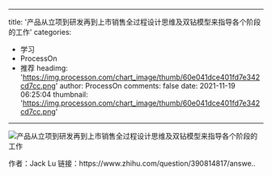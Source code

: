 
---
title: '产品从立项到研发再到上市销售全过程设计思维及双钻模型来指导各个阶段的工作'
categories: 
 - 学习
 - ProcessOn
 - 推荐
headimg: 'https://img.processon.com/chart_image/thumb/60e041dce401fd7e342cd7cc.png'
author: ProcessOn
comments: false
date: 2021-11-19 06:25:04
thumbnail: 'https://img.processon.com/chart_image/thumb/60e041dce401fd7e342cd7cc.png'
---

<div>   
<img class="thumb" alt="产品从立项到研发再到上市销售全过程设计思维及双钻模型来指导各个阶段的工作" src="https://img.processon.com/chart_image/thumb/60e041dce401fd7e342cd7cc.png" referrerpolicy="no-referrer">
<p>作者：Jack Lu
链接：https://www.zhihu.com/question/390814817/answe..</p>  
</div>
            